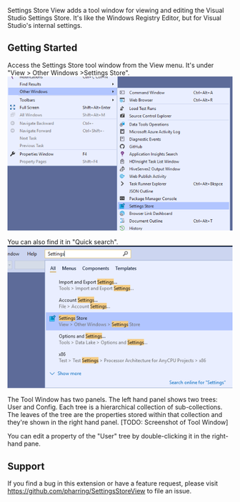 Settings Store View adds a tool window for viewing and editing the Visual Studio Settings Store. It's like the Windows Registry Editor, but for Visual Studio's internal settings.

## Getting Started
Access the Settings Store tool window from the View menu. It's under "View > Other Windows >Settings Store".
![View Menu](images/ViewMenu.png)

You can also find it in "Quick search".
![Quick Search](images/QuickSearch.png)

The Tool Window has two panels. The left hand panel shows two trees: User and Config. Each tree is a hierarchical collection of sub-collections. The leaves of the tree are the properties stored within that collection and they're shown in the right hand panel.
[TODO: Screenshot of Tool Window]

You can edit a property of the "User" tree by double-clicking it in the right-hand pane.

## Support
If you find a bug in this extension or have a feature request, please visit https://github.com/pharring/SettingsStoreView to file an issue.
